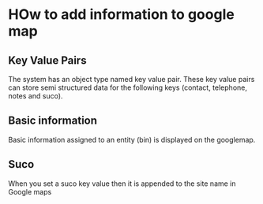 # HOw to add information to google map
## Key Value Pairs
The system has an object type named key value pair. These key value pairs can store semi structured data for the following keys (contact, telephone, notes and suco).
## Basic information
Basic information assigned to an entity (bin) is displayed on the googlemap.
## Suco
When you set a suco key value then it is appended to the site name in Google maps
